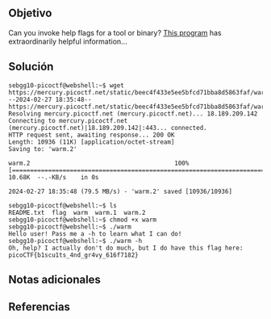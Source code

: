 ## Objetivo
Can you invoke help flags for a tool or binary? [This program](https://mercury.picoctf.net/static/beec4f433e5ee5bfcd71bba8d5863faf/warm) has extraordinarily helpful information...
## Solución

```
sebgg10-picoctf@webshell:~$ wget https://mercury.picoctf.net/static/beec4f433e5ee5bfcd71bba8d5863faf/warm
--2024-02-27 18:35:48--  https://mercury.picoctf.net/static/beec4f433e5ee5bfcd71bba8d5863faf/warm
Resolving mercury.picoctf.net (mercury.picoctf.net)... 18.189.209.142
Connecting to mercury.picoctf.net (mercury.picoctf.net)|18.189.209.142|:443... connected.
HTTP request sent, awaiting response... 200 OK
Length: 10936 (11K) [application/octet-stream]
Saving to: 'warm.2'

warm.2                                        100%[================================================================================================>]  10.68K  --.-KB/s    in 0s      

2024-02-27 18:35:48 (79.5 MB/s) - 'warm.2' saved [10936/10936]

sebgg10-picoctf@webshell:~$ ls
README.txt  flag  warm  warm.1  warm.2
sebgg10-picoctf@webshell:~$ chmod +x warm
sebgg10-picoctf@webshell:~$ ./warm
Hello user! Pass me a -h to learn what I can do!
sebgg10-picoctf@webshell:~$ ./warm -h
Oh, help? I actually don't do much, but I do have this flag here: picoCTF{b1scu1ts_4nd_gr4vy_616f7182}

```
## Notas adicionales
## Referencias